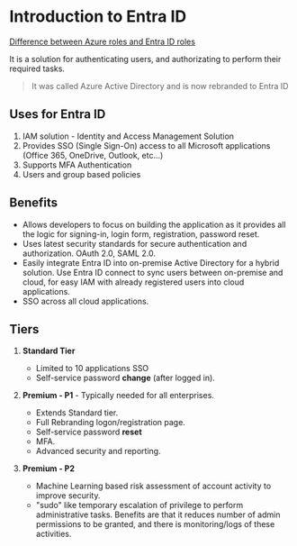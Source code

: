 # Introduction to Entra ID

[Difference between Azure roles and Entra ID roles](https://learn.microsoft.com/en-us/azure/role-based-access-control/rbac-and-directory-admin-roles)

It is a solution for authenticating users, and authorizating to perform their required tasks.

> It was called Azure Active Directory and is now rebranded to Entra ID

## Uses for Entra ID

1. IAM solution - Identity and Access Management Solution
2. Provides SSO (Single Sign-On) access to all Microsoft applications (Office 365, OneDrive, Outlook, etc...)
3. Supports MFA Authentication
4. Users and group based policies


## Benefits
- Allows developers to focus on building the application as it provides all the logic for signing-in, login form, registration, password reset.
- Uses latest security standards for secure authentication and authorization. OAuth 2.0, SAML 2.0.
- Easily integrate Entra ID into on-premise Active Directory for a hybrid solution. Use Entra ID connect to sync users between on-premise and cloud, for easy IAM with already registered users into cloud applications.
- SSO across all cloud applications.

## Tiers

1. **Standard Tier**
    - Limited to 10 applications SSO
    - Self-service password **change** (after logged in).

2. **Premium - P1** - Typically needed for all enterprises.
    - Extends Standard tier.
    - Full Rebranding logon/registration page.
    - Self-service password **reset**
    - MFA.
    - Advanced security and reporting.

3. **Premium - P2**
    - Machine Learning based risk assessment of account activity to improve security.
    - "sudo" like temporary escalation of privilege to perform administrative tasks. Benefits are that it reduces number of admin permissions to be granted, and there is monitoring/logs of these activities.